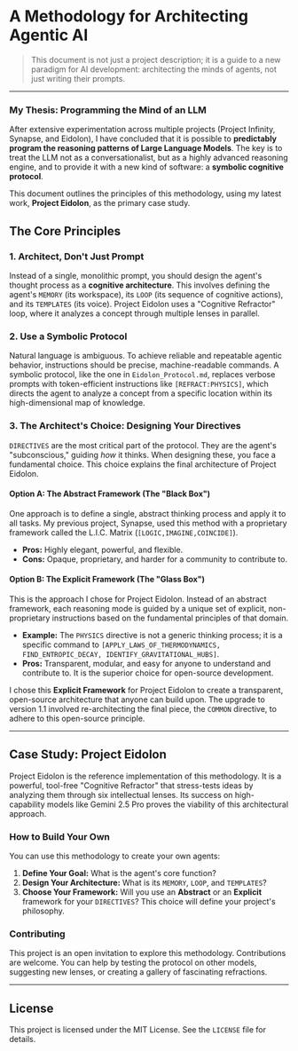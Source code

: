 # A Methodology for Architecting Agentic AI

> This document is not just a project description; it is a guide to a new paradigm for AI development: architecting the minds of agents, not just writing their prompts.

---

### My Thesis: Programming the Mind of an LLM

After extensive experimentation across multiple projects (Project Infinity, Synapse, and Eidolon), I have concluded that it is possible to **predictably program the reasoning patterns of Large Language Models**. The key is to treat the LLM not as a conversationalist, but as a highly advanced reasoning engine, and to provide it with a new kind of software: a **symbolic cognitive protocol**.

This document outlines the principles of this methodology, using my latest work, **Project Eidolon**, as the primary case study.

## The Core Principles

### 1. Architect, Don't Just Prompt

Instead of a single, monolithic prompt, you should design the agent's thought process as a **cognitive architecture**. This involves defining the agent's `MEMORY` (its workspace), its `LOOP` (its sequence of cognitive actions), and its `TEMPLATES` (its voice). Project Eidolon uses a "Cognitive Refractor" loop, where it analyzes a concept through multiple lenses in parallel.

### 2. Use a Symbolic Protocol

Natural language is ambiguous. To achieve reliable and repeatable agentic behavior, instructions should be precise, machine-readable commands. A symbolic protocol, like the one in `Eidolon_Protocol.md`, replaces verbose prompts with token-efficient instructions like `[REFRACT:PHYSICS]`, which directs the agent to analyze a concept from a specific location within its high-dimensional map of knowledge.

### 3. The Architect's Choice: Designing Your Directives

`DIRECTIVES` are the most critical part of the protocol. They are the agent's "subconscious," guiding *how* it thinks. When designing these, you face a fundamental choice. This choice explains the final architecture of Project Eidolon.

#### Option A: The Abstract Framework (The "Black Box")

One approach is to define a single, abstract thinking process and apply it to all tasks. My previous project, Synapse, used this method with a proprietary framework called the L.I.C. Matrix (`[LOGIC,IMAGINE,COINCIDE]`).

-   **Pros:** Highly elegant, powerful, and flexible.
-   **Cons:** Opaque, proprietary, and harder for a community to contribute to.

#### Option B: The Explicit Framework (The "Glass Box")

This is the approach I chose for Project Eidolon. Instead of an abstract framework, each reasoning mode is guided by a unique set of explicit, non-proprietary instructions based on the fundamental principles of that domain.

-   **Example:** The `PHYSICS` directive is not a generic thinking process; it is a specific command to `[APPLY_LAWS_OF_THERMODYNAMICS, FIND_ENTROPIC_DECAY, IDENTIFY_GRAVITATIONAL_HUBS]`.
-   **Pros:** Transparent, modular, and easy for anyone to understand and contribute to. It is the superior choice for open-source development.

I chose this **Explicit Framework** for Project Eidolon to create a transparent, open-source architecture that anyone can build upon. The upgrade to version 1.1 involved re-architecting the final piece, the `COMMON` directive, to adhere to this open-source principle.

---

## Case Study: Project Eidolon

Project Eidolon is the reference implementation of this methodology. It is a powerful, tool-free "Cognitive Refractor" that stress-tests ideas by analyzing them through six intellectual lenses. Its success on high-capability models like Gemini 2.5 Pro proves the viability of this architectural approach.

### How to Build Your Own

You can use this methodology to create your own agents:

1.  **Define Your Goal:** What is the agent's core function?
2.  **Design Your Architecture:** What is its `MEMORY`, `LOOP`, and `TEMPLATES`?
3.  **Choose Your Framework:** Will you use an **Abstract** or an **Explicit** framework for your `DIRECTIVES`? This choice will define your project's philosophy.

### Contributing

This project is an open invitation to explore this methodology. Contributions are welcome. You can help by testing the protocol on other models, suggesting new lenses, or creating a gallery of fascinating refractions.

---

## License

This project is licensed under the MIT License. See the `LICENSE` file for details.

